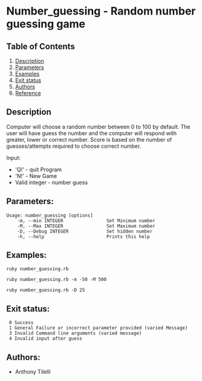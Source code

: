 # Number_guessing - Random number guessing game

## Table of Contents
1. [Description](#Description)
2. [Parameters](#Parameters)
3. [Examples](#Examples)
4. [Exit status](#Exit_status)
5. [Authors](#Authors)
6. [Reference](#Reference)

## Description                <a name="Description"></a>

Computer will choose a random number between 0 to 100 by default. The user will
have guess the number and the computer will respond with greater, lower or
correct number. Score is based on the number of guesses/attempts required to
choose correct number.

Input:
- 'Q!' - quit Program
- 'N!' - New Game
- Valid integer - number guess

## Parameters:               <a name="Parameters"></a>

    Usage: number_guessing [options]
        -m, --min INTEGER                Set Minimum number
        -M, --Max INTEGER                Set Maximum number
        -D, --Debug INTEGER              Set hidden number
        -h, --help                       Prints this help

## Examples:                  <a name="Examples"></a>

  `ruby number_guessing.rb`

  `ruby number_guessing.rb -m -50 -M 500`

  `ruby number_guessing.rb -D 25`

## Exit status:               <a name="Exit_status"></a>

     0 Success
     1 General Failure or incorrect parameter provided (varied Message)
     3 Invalid Command line arguments (varied message)
     4 Invalid input after guess

## Authors:                  <a name="Authors"></a>

- Anthony Tilelli
